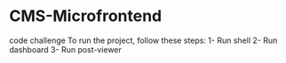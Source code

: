 # CMS-Microfrontend
code challenge
To run the project, follow these steps:
1- Run shell 
2- Run dashboard
3- Run post-viewer
